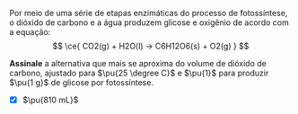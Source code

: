 Por meio de uma série de etapas enzimáticas do processo de fotossíntese, o dióxido de carbono e a água produzem glicose e oxigênio de acordo com a equação:
$$
    \ce{ CO2(g) + H2O(l) -> C6H12O6(s) + O2(g) }
$$


**Assinale** a alternativa que mais se aproxima do volume de dióxido de carbono, ajustado para $\pu{25 \degree C}$ e $\pu{1}$ para produzir $\pu{1 g}$ de glicose por fotossíntese.

- [x] $\pu{810 mL}$

